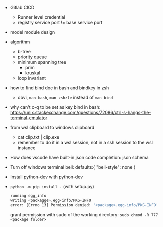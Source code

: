 * Gitlab CICD
    * Runner level credential
    * registry service port != base service port

* model module design 
* algorithm
    * b-tree
    * priority queue
    * minimum spanning tree
        * prim
        * kruskal
    * loop invariant

* how to find bind doc in bash and bindkey in zsh
    * obvi, `man bash`, `man zshzle` instead of `man bind`

* why can't c-q to be set as key bind in bash: https://unix.stackexchange.com/questions/72086/ctrl-s-hangs-the-terminal-emulator
* from wsl clipboard to windows clipboard
    * cat clip.txt | clip.exe
    * remember to do it in a wsl session, not in a ssh session to the wsl instance

* How does vscode have built-in json code completion: json schema
* Turn off windows terminal bell: defaults:{ "bell-style": none }

* Install python-dev with python<version>-dev
* `python -m pip install .` (with setup.py)
    ```sh
    running egg_info
    writing <packagge>.egg-info/PKG-INFO
    error: [Errno 13] Permission denied: '<package>.egg-info/PKG-INFO'
    ```
    grant permission with sudo of the working directory:
    `sudo chmod -R 777 <package folder>`

